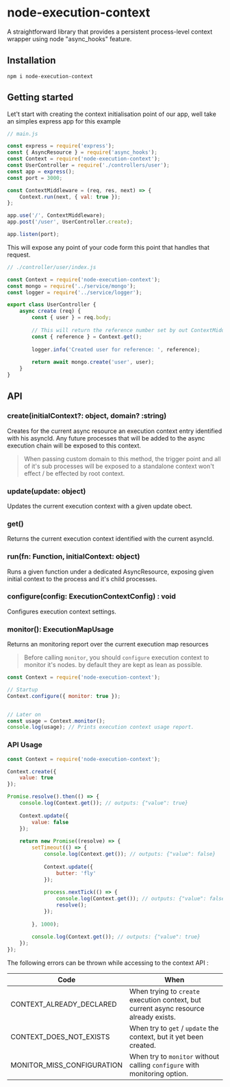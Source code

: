 # node-execution-context
A straightforward library that provides a persistent process-level context wrapper using node "async_hooks" feature. 

## Installation

```
npm i node-execution-context
```

## Getting started

Let't start with creating the context initialisation point of our app, well take an simples express app for this example

```js
// main.js

const express = require('express');
const { AsyncResource } = require('async_hooks');
const Context = require('node-execution-context');
const UserController = require('./controllers/user');
const app = express();
const port = 3000;

const ContextMiddleware = (req, res, next) => {
    Context.run(next, { val: true });
};

app.use('/', ContextMiddleware);
app.post('/user', UserController.create);

app.listen(port);

```

This will expose any point of your code form this point that handles that request. 

```js
// ./controller/user/index.js

const Context = require('node-execution-context');
const mongo = require('../service/mongo');
const logger = require('../service/logger');

export class UserController {
    async create (req) {
        const { user } = req.body;
        
        // This will return the reference number set by out ContextMiddleware
        const { reference } = Context.get();
        
        logger.info('Created user for reference: ', reference);
        
        return await mongo.create('user', user);
    }
}
```

## API

### create(initialContext?: object, domain? :string)

Creates for the current async resource an execution context entry identified with his asyncId.
Any future processes that will be added to the async execution chain will be exposed to this context.

> When passing custom domain to this method, the trigger point and all of it's sub processes will be exposed to a standalone context won't effect / be effected by root context. 

### update(update: object)

Updates the current execution context with a given update obect.

### get()

Returns the current execution context identified with the current asyncId.

### run(fn: Function, initialContext: object)

Runs a given function under a dedicated AsyncResource, exposing given initial context to the process and it's child processes.

### configure(config: ExecutionContextConfig) : void

Configures execution context settings.

### monitor(): ExecutionMapUsage

Returns an monitoring report over the current execution map resources

> Before calling `monitor`, you should `configure` execution context to monitor it's nodes. by default they are kept as lean as possible.

```js
const Context = require('node-execution-context');

// Startup
Context.configure({ monitor: true });


// Later on
const usage = Context.monitor();
console.log(usage); // Prints execution context usage report.
```

### API Usage

```js
const Context = require('node-execution-context');

Context.create({
    value: true
});

Promise.resolve().then(() => {
    console.log(Context.get()); // outputs: {"value": true}
    
    Context.update({
        value: false
    });
    
    return new Promise((resolve) => {
        setTimeout(() => {
            console.log(Context.get()); // outputs: {"value": false}
            
            Context.update({
                butter: 'fly'
            });
            
            process.nextTick(() => {
                console.log(Context.get()); // outputs: {"value": false, "butter": 'fly'}
                resolve();
            });
            
        }, 1000);
        
        console.log(Context.get()); // outputs: {"value": true}
    });
});
```

The following errors can be thrown while accessing to the context API :

| Code | When |
|-|-
| CONTEXT_ALREADY_DECLARED | When trying to `create` execution context, but current async resource already exists.
| CONTEXT_DOES_NOT_EXISTS | When try to `get` / `update` the context, but it yet been created.
| MONITOR_MISS_CONFIGURATION | When try to `monitor` without calling `configure` with monitoring option.


